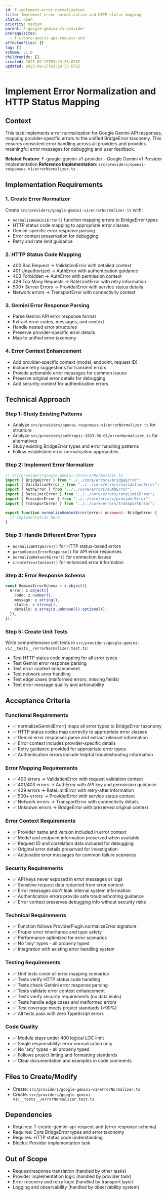 ```yaml
---
id: T-implement-error-normalization
title: Implement error normalization and HTTP status mapping
status: open
priority: medium
parent: F-google-gemini-v1-provider
prerequisites:
  - T-create-gemini-api-request-and
affectedFiles: {}
log: []
schema: v1.0
childrenIds: []
created: 2025-09-17T03:29:33.678Z
updated: 2025-09-17T03:29:33.678Z
---
```


# Implement Error Normalization and HTTP Status Mapping

## Context

This task implements error normalization for Google Gemini API responses, mapping provider-specific errors to the unified BridgeError taxonomy. This ensures consistent error handling across all providers and provides meaningful error messages for debugging and user feedback.

**Related Feature**: F-google-gemini-v1-provider - Google Gemini v1 Provider Implementation
**Reference Implementation**: `src/providers/openai-responses-v1/errorNormalizer.ts`

## Implementation Requirements

### 1. Create Error Normalizer

Create `src/providers/google-gemini-v1/errorNormalizer.ts` with:

- `normalizeGeminiError()` function mapping errors to BridgeError types
- HTTP status code mapping to appropriate error classes
- Gemini-specific error response parsing
- Error context preservation for debugging
- Retry and rate limit guidance

### 2. HTTP Status Code Mapping

- 400 Bad Request → ValidationError with detailed context
- 401 Unauthorized → AuthError with authentication guidance
- 403 Forbidden → AuthError with permission context
- 429 Too Many Requests → RateLimitError with retry information
- 500+ Server Errors → ProviderError with service status details
- Network errors → TransportError with connectivity context

### 3. Gemini Error Response Parsing

- Parse Gemini API error response format
- Extract error codes, messages, and context
- Handle nested error structures
- Preserve provider-specific error details
- Map to unified error taxonomy

### 4. Error Context Enhancement

- Add provider-specific context (model, endpoint, request ID)
- Include retry suggestions for transient errors
- Provide actionable error messages for common issues
- Preserve original error details for debugging
- Add security context for authentication errors

## Technical Approach

### Step 1: Study Existing Patterns

- Analyze `src/providers/openai-responses-v1/errorNormalizer.ts` for structure
- Analyze `src/providers/anthropic-2023-06-01/errorNormalizer.ts` for alternatives
- Study existing BridgeError types and error handling patterns
- Follow established error normalization approaches

### Step 2: Implement Error Normalizer

```typescript
// src/providers/google-gemini-v1/errorNormalizer.ts
import { BridgeError } from "../../core/errors/bridgeError";
import { ValidationError } from "../../core/errors/validationError";
import { AuthError } from "../../core/errors/authError";
import { RateLimitError } from "../../core/errors/rateLimitError";
import { ProviderError } from "../../core/errors/providerError";
import { TransportError } from "../../core/errors/transportError";

export function normalizeGeminiError(error: unknown): BridgeError {
  // Implementation here
}
```

### Step 3: Handle Different Error Types

- `normalizeHttpError()` for HTTP status-based errors
- `parseGeminiErrorResponse()` for API error responses
- `normalizeNetworkError()` for connection issues
- `createErrorContext()` for enhanced error information

### Step 4: Error Response Schema

```typescript
const GeminiErrorSchema = z.object({
  error: z.object({
    code: z.number(),
    message: z.string(),
    status: z.string(),
    details: z.array(z.unknown()).optional(),
  }),
});
```

### Step 5: Create Unit Tests

Write comprehensive unit tests in `src/providers/google-gemini-v1/__tests__/errorNormalizer.test.ts`:

- Test HTTP status code mapping for all error types
- Test Gemini error response parsing
- Test error context enhancement
- Test network error handling
- Test edge cases (malformed errors, missing fields)
- Test error message quality and actionability

## Acceptance Criteria

### Functional Requirements

- ✅ normalizeGeminiError() maps all error types to BridgeError taxonomy
- ✅ HTTP status codes map correctly to appropriate error classes
- ✅ Gemini error responses parse and extract relevant information
- ✅ Error context includes provider-specific details
- ✅ Retry guidance provided for appropriate error types
- ✅ Authentication errors include helpful troubleshooting information

### Error Mapping Requirements

- ✅ 400 errors → ValidationError with request validation context
- ✅ 401/403 errors → AuthError with API key and permission guidance
- ✅ 429 errors → RateLimitError with retry-after information
- ✅ 500+ errors → ProviderError with service status context
- ✅ Network errors → TransportError with connectivity details
- ✅ Unknown errors → BridgeError with preserved original context

### Error Context Requirements

- ✅ Provider name and version included in error context
- ✅ Model and endpoint information preserved when available
- ✅ Request ID and correlation data included for debugging
- ✅ Original error details preserved for investigation
- ✅ Actionable error messages for common failure scenarios

### Security Requirements

- ✅ API keys never exposed in error messages or logs
- ✅ Sensitive request data redacted from error context
- ✅ Error messages don't leak internal system information
- ✅ Authentication errors provide safe troubleshooting guidance
- ✅ Error context preserves debugging info without security risks

### Technical Requirements

- ✅ Function follows ProviderPlugin.normalizeError signature
- ✅ Proper error inheritance and type safety
- ✅ Performance optimized for error scenarios
- ✅ No 'any' types - all properly typed
- ✅ Integration with existing error handling system

### Testing Requirements

- ✅ Unit tests cover all error mapping scenarios
- ✅ Tests verify HTTP status code handling
- ✅ Tests check Gemini error response parsing
- ✅ Tests validate error context enhancement
- ✅ Tests verify security requirements (no data leaks)
- ✅ Tests handle edge cases and malformed errors
- ✅ Test coverage meets project standards (>90%)
- ✅ All tests pass with zero TypeScript errors

### Code Quality

- ✅ Module stays under 400 logical LOC limit
- ✅ Single responsibility: error normalization only
- ✅ No 'any' types - all properly typed
- ✅ Follows project linting and formatting standards
- ✅ Clear documentation and examples in code comments

## Files to Create/Modify

- Create: `src/providers/google-gemini-v1/errorNormalizer.ts`
- Create: `src/providers/google-gemini-v1/__tests__/errorNormalizer.test.ts`

## Dependencies

- Requires: T-create-gemini-api-request-and (error response schema)
- Requires: Core BridgeError types and error taxonomy
- Requires: HTTP status code understanding
- Blocks: Provider implementation task

## Out of Scope

- Request/response translation (handled by other tasks)
- Provider implementation logic (handled by provider task)
- Error recovery and retry logic (handled by transport layer)
- Logging and observability (handled by observability system)
